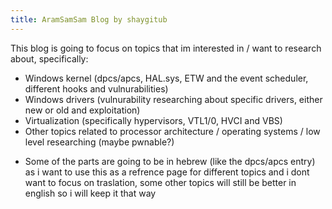 ```yaml
---
title: AramSamSam Blog by shaygitub
---
```



This blog is going to focus on topics that im interested in / want to research about, specifically:
- Windows kernel (dpcs/apcs, HAL.sys, ETW and the event scheduler, different hooks and vulnurabilities)
- Windows drivers (vulnurability researching about specific drivers, either new or old and exploitation)
- Virtualization (specifically hypervisors, VTL1/0, HVCI and VBS)
- Other topics related to processor architecture / operating systems / low level researching (maybe pwnable?)

* Some of the parts are going to be in hebrew (like the dpcs/apcs entry) as i want to use this as a refrence page for different topics and i dont want to focus on traslation, some other topics will still be better in english so i will keep it that way
